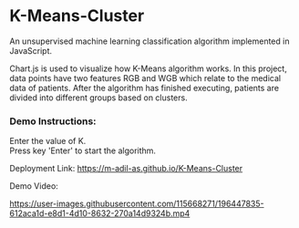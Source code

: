 # K-Means-Cluster
An unsupervised machine learning classification algorithm implemented in JavaScript.

Chart.js is used to visualize how K-Means algorithm works. In this project, data points have two features RGB and WGB which relate to the medical data of patients. After the algorithm has finished executing, patients are divided into different groups based on clusters.

### Demo Instructions:
Enter the value of K.          
Press key 'Enter' to start the algorithm.    

Deployment Link: https://m-adil-as.github.io/K-Means-Cluster

Demo Video:

https://user-images.githubusercontent.com/115668271/196447835-612aca1d-e8d1-4d10-8632-270a14d9324b.mp4
